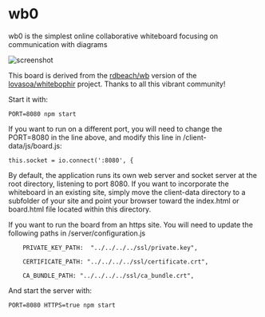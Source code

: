 # wb0

wb0 is the simplest online collaborative whiteboard focusing on communication with diagrams

![screenshot](https://user-images.githubusercontent.com/692124/119272746-cb81b380-bc07-11eb-825f-c41e9abba368.png)

This board is derived from the
[rdbeach/wb](https://github.com/rdbeach/wb) version of the
[lovasoa/whitebophir](https://github.com/lovasoa/whitebophir) project.
Thanks to all this vibrant community!

Start it with:

```
PORT=8080 npm start
```

If you want to run on a different port, you will need to change the PORT=8080 in the line above, and modify this line in /client-data/js/board.js:

```
this.socket = io.connect(':8080', {
```

By default, the application runs its own web server and socket server at the root directory, listening to port 8080. If you want to incorporate the whiteboard in an existing site, simply move the client-data directory to a subfolder of your site and point your browser toward the index.html or board.html file located within this directory.


If you want to run the board from an https site. You will need to update the following paths in /server/configuration.js

```
    PRIVATE_KEY_PATH:  "../../../../ssl/private.key",

    CERTIFICATE_PATH: "../../../../ssl/certificate.crt",

    CA_BUNDLE_PATH: "../../../../ssl/ca_bundle.crt",
```

And start the server with:

```
PORT=8080 HTTPS=true npm start
```
